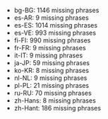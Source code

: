 - bg-BG: 1146 missing phrases
- es-AR: 9 missing phrases
- es-ES: 1014 missing phrases
- es-VE: 993 missing phrases
- fi-FI: 990 missing phrases
- fr-FR: 9 missing phrases
- it-IT: 9 missing phrases
- ja-JP: 59 missing phrases
- ko-KR: 8 missing phrases
- nl-NL: 9 missing phrases
- pl-PL: 21 missing phrases
- ru-RU: 70 missing phrases
- zh-Hans: 8 missing phrases
- zh-Hant: 186 missing phrases
